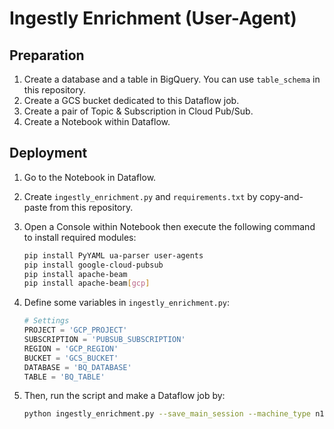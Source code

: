# Ingestly Enrichment (User-Agent)

## Preparation

1. Create a database and a table in BigQuery. You can use `table_schema` in this repository.
2. Create a GCS bucket dedicated to this Dataflow job.
3. Create a pair of Topic & Subscription in Cloud Pub/Sub.
4. Create a Notebook within Dataflow.

## Deployment

1. Go to the Notebook in Dataflow.
2. Create `ingestly_enrichment.py` and `requirements.txt` by copy-and-paste from this repository.
3. Open a Console within Notebook then execute the following command to install required modules:

    ```sh
    pip install PyYAML ua-parser user-agents
    pip install google-cloud-pubsub
    pip install apache-beam
    pip install apache-beam[gcp]
    ```

4. Define some variables in `ingestly_enrichment.py`:

    ```python
    # Settings
    PROJECT = 'GCP_PROJECT'
    SUBSCRIPTION = 'PUBSUB_SUBSCRIPTION'
    REGION = 'GCP_REGION'
    BUCKET = 'GCS_BUCKET'
    DATABASE = 'BQ_DATABASE'
    TABLE = 'BQ_TABLE'
    ```
5. Then, run the script and make a Dataflow job by:

    ```sh
    python ingestly_enrichment.py --save_main_session --machine_type n1-standard-1 --job_name ingestly-enrichment
    ```
